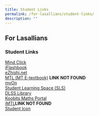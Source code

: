 ```yaml
---
title: Student Links
permalink: /for-lasallians/student-links/
description: ""
---
```

## For Lasallians

### Student Links

[Mind Click](https://www.mindclickonline.com/)<br>
[iFlashbook](http://game.iflashbook.com/)<br>
[eZhishi.net](https://www.ezhishi.net/Contents/index.html)<br>
[MTL (MT E-textbook)](https://www.mtl.moe.edu.sg/) **LINK NOT FOUND**<br>
[myOn](https://www.myon.com.sg/index.html)<br>
[Student Learning Space (SLS)](https://vle.learning.moe.edu.sg/login)<br>
[DLSS Library](https://schoolibrary.moe.edu.sg/delasalle/cgi-bin/spydus.exe/MSGTRN/WPAC/HOME)<br>
[Koobits Maths Portal](https://member.koobits.com/)<br>
[iMTL](https://imtl.moe.edu.sg/cos/o.x?c=/ca7_imtl/user&func=login)**LINK NOT FOUND**<br>
[Student Icon](https://admin.google.com/ac/accountchooser?continue=https://workspace.google.com/dashboard&pli=1)